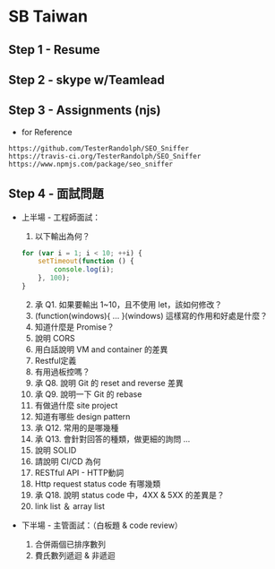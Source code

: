 # SB Taiwan

## Step 1 - Resume
## Step 2 - skype w/Teamlead
## Step 3 - Assignments (njs)
* for Reference
```
https://github.com/TesterRandolph/SEO_Sniffer
https://travis-ci.org/TesterRandolph/SEO_Sniffer
https://www.npmjs.com/package/seo_sniffer
```
## Step 4 - 面試問題
* 上半場 - 工程師面試：
    1. 以下輸出為何？
    ```javascript
    for (var i = 1; i < 10; ++i) {
        setTimeout(function () {
            console.log(i);
        }, 100);
    }
    ```

    2. 承 Q1. 如果要輸出 1~10，且不使用 let，該如何修改？
    3. (function(windows){ ... }(windows) 這樣寫的作用和好處是什麼？
    4. 知道什麼是 Promise？
    5. 說明 CORS
    6. 用白話說明 VM and container 的差異
    7. Restful定義
    8. 有用過板控嗎？
    9. 承 Q8. 說明 Git 的 reset and reverse 差異
    10. 承 Q9. 說明一下 Git 的 rebase
    11. 有做過什麼 site project
    12. 知道有哪些 design pattern
    13. 承 Q12. 常用的是哪幾種
    14. 承 Q13. 會針對回答的種類，做更細的詢問 ...
    15. 說明 SOLID
    16. 請說明 CI/CD 為何
    17. RESTful API - HTTP動詞
    18. Http request status code 有哪幾類
    19. 承 Q18. 說明 status code 中，4XX & 5XX 的差異是？
    20. link list ＆ array list

* 下半場 - 主管面試：（白板題 & code review）
    1. 合併兩個已排序數列
    2. 費氏數列遞迴 & 非遞迴